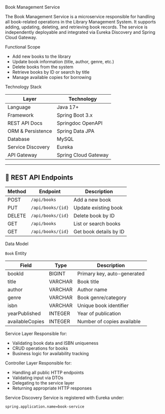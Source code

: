 Book Management Service

The Book Management Service is a microservice responsible for handling all book-related operations in the Library Management System. It supports adding, updating, deleting, and retrieving book records. The service is independently deployable and integrated via Eureka Discovery and Spring Cloud Gateway.


 Functional Scope

- Add new books to the library
- Update book information (title, author, genre, etc.)
- Delete books from the system
- Retrieve books by ID or search by title
- Manage available copies for borrowing


 Technology Stack

| Layer              | Technology             |
|--------------------|------------------------|
| Language           | Java 17+               |
| Framework          | Spring Boot 3.x        |
| REST API Docs      | Springdoc OpenAPI      |
| ORM & Persistence  | Spring Data JPA        |
| Database           | MySQL                  |
| Service Discovery  | Eureka                 |
| API Gateway        | Spring Cloud Gateway   |

---

## 🔗 REST API Endpoints

| Method | Endpoint           | Description                |
|--------|--------------------|----------------------------|
| POST   | `/api/books`       | Add a new book             |
| PUT    | `/api/books/{id}`  | Update existing book       |
| DELETE | `/api/books/{id}`  | Delete book by ID          |
| GET    | `/api/books`       | List or search books       |
| GET    | `/api/books/{id}`  | Get book details by ID     |



 Data Model

 `Book` Entity

| Field            | Type     | Description                    |
|------------------|----------|--------------------------------|
| bookId           | BIGINT   | Primary key, auto-generated    |
| title            | VARCHAR  | Book title                     |
| author           | VARCHAR  | Author name                    |
| genre            | VARCHAR  | Book genre/category            |
| isbn             | VARCHAR  | Unique book identifier         |
| yearPublished    | INTEGER  | Year of publication            |
| availableCopies  | INTEGER  | Number of copies available     |


Service Layer
Responsible for:
- Validating book data and ISBN uniqueness
- CRUD operations for books
- Business logic for availability tracking


Controller Layer
Responsible for:
- Handling all public HTTP endpoints
- Validating input via DTOs
- Delegating to the service layer
- Returning appropriate HTTP responses


Service Discovery
Service is registered with Eureka under:

```properties
spring.application.name=book-service
